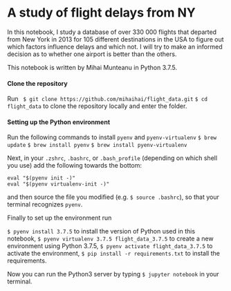 # A study of flight delays from NY

In this notebook, I study a database of over 330 000 flights that departed from New York in 2013 for 105 different destinations in the USA to figure out which factors influence delays and which not. I will try to make an informed decision as to whether one airport is better than the others.

This notebook is written by Mihai Munteanu in Python 3.7.5.

#### Clone the repository

Run 
``` $ git clone https://github.com/mihaihai/flight_data.git```
``` $ cd flight_data ```
to clone the repository locally and enter the folder.

#### Setting up the Python environment

Run the following commands to install `pyenv` and `pyenv-virtualenv`
```$ brew update```
```$ brew install pyenv```
```$ brew install pyenv-virtualenv```

Next, in your `.zshrc`, `.bashrc`, or `.bash_profile` (depending on which shell you use) add the following towards the bottom:

```
eval "$(pyenv init -)"
eval "$(pyenv virtualenv-init -)"
```

and then source the file you modified (e.g. `$ source .bashrc`), so that your terminal recognizes `pyenv`.


Finally to set up the environment run

```$ pyenv install 3.7.5``` to install the version of Python used in this notebook,
```$ pyenv virtualenv 3.7.5 flight_data_3.7.5``` to create a new environment using Python 3.7.5,
```$ pyenv activate flight_data_3.7.5``` to activate the environment,
```$ pip install -r requirements.txt``` to install the requirements.

Now you can run the Python3 server by typing `$ jupyter notebook` in your terminal. 

